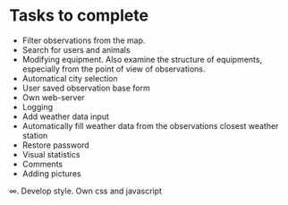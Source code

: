 # Tasks to complete

* Filter observations from the map.
* Search for users and animals
* Modifying equipment. Also examine the structure of equipments, especially from the point of view of observations.
* Automatical city selection
* User saved observation base form
* Own web-server
* Logging
* Add weather data input
* Automatically fill weather data from the observations closest weather station
* Restore password
* Visual statistics
* Comments
* Adding pictures

∞. Develop style. Own css and javascript
